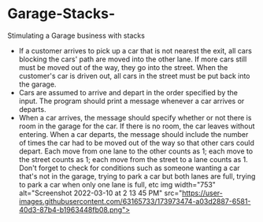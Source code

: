 # Garage-Stacks-
Stimulating a Garage business with stacks

- If a customer arrives to pick up a car that is not nearest the exit, all cars blocking the cars' path are moved into the other lane. If more cars still must be moved out of the way, they go into the street. When the customer's car is driven out, all cars in the street must be put back into the garage.
- Cars are assumed to arrive and depart in the order specified by the input. The program should print a message whenever a car arrives or departs.
- When a car arrives, the message should specify whether or not there is room in the garage for the car. If there is no room, the car leaves without entering. When a car departs, the message should include the number of times the car had to be moved out of the way so that other cars could depart. Each move from one lane to the other counts as 1; each move to the street counts as 1; each move from the street to a lane counts as 1. Don't forget to check for conditions such as someone wanting a car that's not in the garage, trying to park a car but both lanes are full, trying to park a car when only one lane is full, etc
img width="753" alt="Screenshot 2022-03-10 at 2 13 45 PM" src="https://user-images.githubusercontent.com/63165733/173973474-a03d2887-6581-40d3-87b4-b1963448fb08.png">
